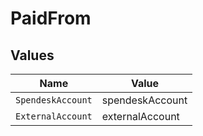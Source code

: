 # PaidFrom


## Values

| Name              | Value             |
| ----------------- | ----------------- |
| `SpendeskAccount` | spendeskAccount   |
| `ExternalAccount` | externalAccount   |